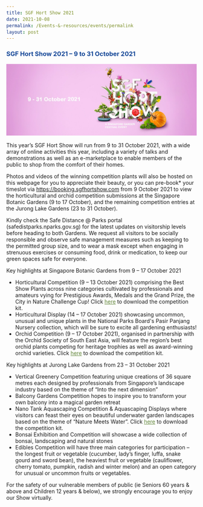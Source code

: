 ```yaml
---
title: SGF Hort Show 2021
date: 2021-10-08
permalink: /Events-&-resources/events/permalink
layout: post
---
```

<h3 style="color:#124596; font-weight:bold;"><a style="color:#124596; text-decoration:none;" href="https://www.nparks.gov.sg/singaporegardenfestival/sgf-hort-show/show-info">SGF Hort Show 2021 – 9 to 31 October 2021</a></h3>

![Alt text for image on Isomer site](/images/SGF%20Hort%20Show.jfif)

This year’s SGF Hort Show will run from 9 to 31 October 2021, with a wide array of online activities this year, including a variety of talks and demonstrations as well as an e-marketplace to enable members of the public to shop from the comfort of their homes. 

Photos and videos of the winning competition plants will also be hosted on this webpage for you to appreciate their beauty, or you can pre-book* your timeslot via <a>https://booking.sgfhortshow.com</a> from 9 October 2021 to view the horticultural and orchid competition submissions at the Singapore Botanic Gardens (9 to 17 October), and the remaining competition entries at the Jurong Lake Gardens (23 to 31 October).

Kindly check the Safe Distance @ Parks portal (safedistparks.nparks.gov.sg) for the latest updates on visitorship levels before heading to both Gardens. We request all visitors to be socially responsible and observe safe management measures such as keeping to the permitted group size, and to wear a mask except when engaging in strenuous exercises or consuming food, drink or medication, to keep our green spaces safe for everyone.

Key highlights at Singapore Botanic Gardens from 9 – 17 October 2021

* Horticultural Competition (9 – 13 October 2021) comprising the Best Show Plants across nine categories cultivated by professionals and amateurs vying for Prestigious Awards, Medals and the Grand Prize, the City in Nature Challenge Cup!
Click <a style="color:#62863a;" href="https://www.nparks.gov.sg/-/media/sgf/files/hortshow2021/horticultural-competition-kit.pdf?la=en&hash=D125BF6803A804F697FA422D7985FE0FA28576DD">here</a> to download the competition kit.
* Horticultural Display (14 – 17 October 2021) showcasing uncommon, unusual and unique plants in the National Parks Board's Pasir Panjang Nursery collection, which will be sure to excite all gardening enthusiasts!
* Orchid Competition (9 – 17 October 2021), organised in partnership with the Orchid Society of South East Asia, will feature the region’s best orchid plants competing for heritage trophies as well as award-winning orchid varieties.
Click <a style="color:#62863a;" href="https://www.nparks.gov.sg/-/media/sgf/files/hortshow2021/orchid-competition-schedule.pdf?la=en&hash=A26F2D656DAB639E930E8D56A89DC02204D710DE">here</a>  to download the competition kit.

Key highlights at Jurong Lake Gardens from 23 – 31 October 2021

* Vertical Greenery Competition featuring unique creations of 36 square metres each designed by professionals from Singapore’s landscape industry based on the theme of “Into the next dimension”
* Balcony Gardens Competition hopes to inspire you to transform your own balcony into a magical garden retreat
* Nano Tank Aquascaping Competition & Aquascaping Displays where visitors can feast their eyes on beautiful underwater garden landscapes based on the theme of “Nature Meets Water”.
Click <a style="color:#62863a;" href="https://www.nparks.gov.sg/-/media/sgf/files/hortshow2021/aquascaping-competition-kit.pdf?la=en&hash=ED4B17C9E7DC16FF0F1E5D739E5678D0706CF7CF">here</a> to download the competition kit. 
* Bonsai Exhibition and Competition will showcase a wide collection of bonsai, landscaping and natural stones
* Edibles Competition will have three main categories for participation – the longest fruit or vegetable (cucumber, lady’s finger, luffa, snake gourd and sword bean), the heaviest fruit or vegetable (cauliflower, cherry tomato, pumpkin, radish and winter melon) and an open category for unusual or uncommon fruits or vegetables.



For the safety of our vulnerable members of public (ie Seniors 60 years & above and Children 12 years & below), we strongly encourage you to enjoy our Show virtually.

